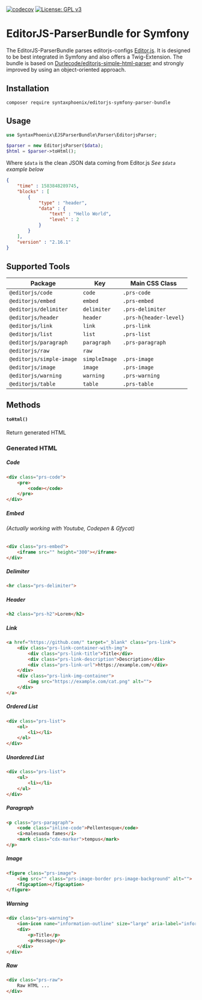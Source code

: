  [![codecov](https://codecov.io/gh/Durlecode/editorjs-simple-html-parser/branch/master/graph/badge.svg?token=OKG54EX9C3)](https://codecov.io/gh/Durlecode/editorjs-simple-html-parser)
 [![License: GPL v3](https://img.shields.io/badge/License-GPLv3-blue.svg)](https://www.gnu.org/licenses/gpl-3.0)
# EditorJS-ParserBundle for Symfony

The EditorJS-ParserBundle parses editorjs-configs [Editor.js](https://editorjs.io/ "Editor.js Homepage"). It is designed to be best integrated in Symfony and also offers a Twig-Extension. The bundle is based on [Durlecode/editorjs-simple-html-parser](https://github.com/Durlecode/editorjs-simple-html-parser) and strongly improved by using an object-oriented approach.

## Installation

```
composer require syntaxphoenix/editorjs-symfony-parser-bundle
```

## Usage

```php
use SyntaxPhoenix\EJSParserBundle\Parser\EditorjsParser;

$parser = new EditorjsParser($data);
$html = $parser->toHtml();
```

Where `$data` is the clean JSON data coming from Editor.js *See `$data` example below*

```json
{
    "time" : 1583848289745,
    "blocks" : [
        {
            "type" : "header",
            "data" : {
                "text" : "Hello World",
                "level" : 2
            }
        }
    ],
    "version" : "2.16.1"
}
```

## Supported Tools

Package | Key | Main CSS Class
--- | --- | ---
`@editorjs/code` | `code` | `.prs-code`
`@editorjs/embed` | `embed` | `.prs-embed`
`@editorjs/delimiter` | `delimiter` | `.prs-delimiter`
`@editorjs/header` | `header` | `.prs-h{header-level}`
`@editorjs/link` | `link` | `.prs-link`
`@editorjs/list` | `list` | `.prs-list`
`@editorjs/paragraph` | `paragraph` | `.prs-paragraph`
`@editorjs/raw` | `raw` | 
`@editorjs/simple-image` | `simpleImage` | `.prs-image`
`@editorjs/image` | `image` | `.prs-image`
`@editorjs/warning` | `warning` | `.prs-warning`
`@editorjs/table` | `table` | `.prs-table`

## Methods 

#### `toHtml()`
Return generated HTML

### Generated HTML

##### Code

```html
<div class="prs-code">
    <pre>
        <code></code>
    </pre>
</div>
```

##### Embed 
###### *(Actually working with Youtube, Codepen & Gfycat)*

```html
<div class="prs-embed">
    <iframe src="" height="300"></iframe>
</div>
```

##### Delimiter

```html
<hr class="prs-delimiter">
```

##### Header

```html
<h2 class="prs-h2">Lorem</h2>
```

##### Link

```html
<a href="https://github.com/" target="_blank" class="prs-link">
    <div class="prs-link-container-with-img">
        <div class="prs-link-title">Title</div>
        <div class="prs-link-description">Description</div>
        <div class="prs-link-url">https://example.com/</div>
    </div>
    <div class="prs-link-img-container">
        <img src="https://example.com/cat.png" alt="">
    </div>
</a>
```

##### Ordered List

```html
<div class="prs-list">
    <ol>
        <li></li>
    </ol>
</div>
```

##### Unordered List

```html
<div class="prs-list">
    <ul>
        <li></li>
    </ul>
</div>
```

##### Paragraph

```html
<p class="prs-paragraph">
    <code class="inline-code">Pellentesque</code> 
    <i>malesuada fames</i> 
    <mark class="cdx-marker">tempus</mark>
</p>
```

##### Image

```html
<figure class="prs-image">
    <img src="" class="prs-image-border prs-image-background" alt="">
    <figcaption></figcaption>
</figure>
```

##### Warning

```html
<div class="prs-warning">
    <ion-icon name="information-outline" size="large" aria-label="information outline"></ion-icon>
    <div>
        <p>Title</p>
        <p>Message</p>
    </div>
</div>
```

##### Raw

```html
<div class="prs-raw">
    Raw HTML ...
</div>
```
